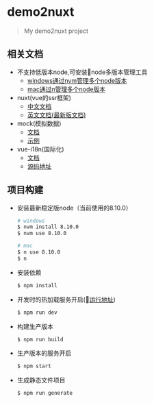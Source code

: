 # demo2nuxt

> My demo2nuxt project

## 相关文档
- 不支持低版本node,可安装node多版本管理工具
	- [windows通过nvm管理多个node版本](https://github.com/coreybutler/nvm-windows)
	- [mac通过n管理多个node版本](https://www.npmjs.com/package/n)
- nuxt(vue的ssr框架)
	- [中文文档](https://zh.nuxtjs.org/guide)
	- [英文文档(最新版文档)](https://nuxtjs.org/guide)
- mock(模拟数据)
	- [文档](https://github.com/nuysoft/Mock/wiki)
	- [示例](http://mockjs.com/examples.html)
- vue-i18n(国际化)
	- [文档](http://kazupon.github.io/vue-i18n/)
	- [源码地址](https://github.com/kazupon/vue-i18n)


## 项目构建

- 安装最新稳定版node（当前使用的8.10.0）
	``` bash
	# windows
	$ nvm install 8.10.0
	$ nvm use 8.10.0
	
	# mac
	$ n use 8.10.0
	$ n
	```

- 安装依赖
	``` bash
	$ npm install
	```

- 开发时的热加载服务开启([运行地址](http://localhost:5211)) 
	``` bash
	$ npm run dev
	```

- 构建生产版本
	``` bash
	$ npm run build
	```

- 生产版本的服务开启
	``` bash
	$ npm start
	```

- 生成静态文件项目
	``` bash
	$ npm run generate
	```
